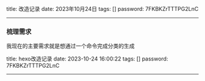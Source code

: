 title:  改造记录
date:  2023年10月24日
tags: []
password: 7FKBKZrTTTPG2LnC

---
 <!--more-->
 
 ### 梳理需求

 我现在的主要需求就是想通过一个命令完成分类的生成
 
 title: hexo改造记录 
 date: 2023-10-24 16:00:22 
 tags: []
 password: 7FKBKZrTTTPG2LnC
 
 ---
  <!--more-->
